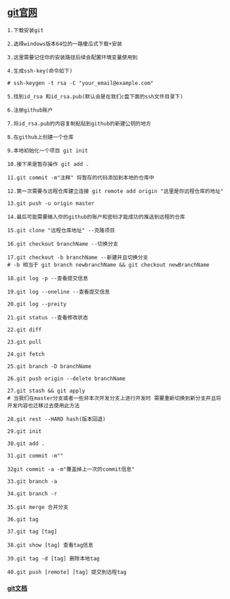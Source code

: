 ## [git官网](https://git-scm.com/)
    1.下载安装git
    
    2.选择windows版本64位的一路傻瓜式下载+安装
    
    3.这里需要记住你的安装路径后续会配置环境变量使用到
    
    4.生成ssh-key(命令如下)
    
    # ssh-keygen -t rsa -C "your_email@example.com"
    
    5.找到id_rsa 和id_rsa.pub(默认会是在我们c盘下面的ssh文件目录下)
    
    6.注册github账户
    
    7.将id_rsa.pub的内容复制粘贴到github的新建公钥的地方
    
    8.在github上创建一个仓库
    
    9.本地初始化一个项目 git init
    
    10.接下来是暂存操作 git add .
    
    11.git commit -m"注释" 将暂存的代码添加到本地的仓库中
    
    12.第一次需要与远程仓库建立连接 git remote add origin "这里是你远程仓库的地址"
    
    13.git push -u origin master
    
    14.最后可能需要输入你的github的账户和密码才能成功的推送到远程的仓库
    
    15.git clone "远程仓库地址" --克隆项目
    
    16.git checkout branchName --切换分支
    
    17.git checkout -b branchName --新建并且切换分支
    # -b 相当于 git branch newbranchName && git checkout newBranchName
    
    18.git log -p --查看提交信息
    
    19.git log --oneline --查看提交信息
    
    20.git log --preity
    
    21.git status --查看修改状态
    
    22.git diff
    
    23.git pull
    
    24.git fetch
    
    25.git branch -D branchName
    
    26.git push origin --delete branchName
    
    27.git stash && git apply
    # 当我们在master分支或者一些非本次开发分支上进行开发时 需要重新切换到新分支并且将开发内容也迁移过去使用此方法
    
    28.git rest --HARD hash(版本回退)
    
    29.git init 
    
    30.git add .
    
    31.git commit -m""
    
    32git commit -a -m"覆盖掉上一次的commit信息"
    
    33.git branch -a
    
    34.git branch -r
    
    35.git merge 合并分支
    
    36.git tag
    
    37.git tag [tag]
    
    38.git show [tag] 查看tag信息
    
    39.git tag -d [tag] 删除本地tag
    
    40.git push [remote] [tag] 提交到远程tag
#### [git文档](https://git-scm.com/book/en/v2)
